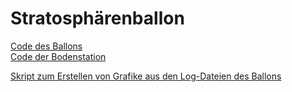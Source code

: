 # Stratosphärenballon
[Code des Ballons](https://github.com/gar-vs-ballon-ag/sender/blob/main/README.md)  
[Code der Bodenstation](https://github.com/gar-vs-ballon-ag/reciever)

[Skript zum Erstellen von Grafike aus den Log-Dateien des Ballons](https://github.com/gar-vs-ballon-ag/plotbuilder)
